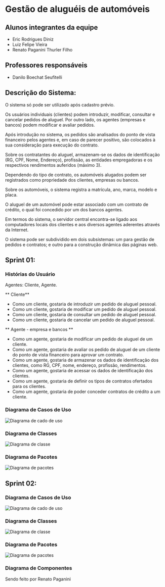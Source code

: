 # Gestão de aluguéis de automóveis

## Alunos integrantes da equipe

* Eric Rodrigues Diniz
* Luiz Felipe Vieira
* Renato Paganini Thurler Filho

## Professores responsáveis

* Danilo Boechat Seufitelli

## Descrição do Sistema:
O sistema só pode ser utilizado após cadastro prévio.

Os usuários individuais (clientes) podem introduzir, modificar, consultar e cancelar pedidos de aluguel. Por outro lado, os agentes (empresas e bancos) podem modificar e avaliar pedidos.

Após introdução no sistema, os pedidos são analisados do ponto de vista financeiro pelos agentes e, em caso de parecer positivo, são colocados à sua consideração para execução do contrato.

Sobre os contratantes do aluguel, armazenam-se os dados de identificação (RG, CPF, Nome, Endereço), profissão, as entidades empregadoras e os respectivos rendimentos auferidos (máximo 3).

Dependendo do tipo de contrato, os automóveis alugados podem ser registrados como propriedade dos clientes, empresas ou bancos.

Sobre os automóveis, o sistema registra a matrícula, ano, marca, modelo e placa.

O aluguel de um automóvel pode estar associado com um contrato de crédito, o qual foi concedido por um dos bancos agentes.

Em termos do sistema, o servidor central encontra-se ligado aos computadores locais dos clientes e aos diversos agentes aderentes através da Internet.

O sistema pode ser subdividido em dois subsistemas: um para gestão de pedidos e contratos; e outro para a construção dinâmica das páginas web.

## Sprint 01:

###  Histórias do Usuário


Agentes: Cliente, Agente.


** Cliente**
- Como um cliente, gostaria de introduzir um pedido de aluguel pessoal.
- Como um cliente, gostaria de modificar um pedido de aluguel pessoal.
- Como um cliente, gostaria de consultar um pedido de aluguel pessoal.
- Como um cliente, gostaria de cancelar um pedido de aluguel pessoal.


** Agente - empresa e bancos **
- Como um agente, gostaria de modificar um pedido de aluguel de um cliente.
- Como um agente, gostaria de avaliar os pedido de aluguel de um cliente do ponto de vista financeiro para aprovar um contrato.
- Como um agente, gostaria de armazenar os dados de identificação dos clientes, como RG, CPF, nome, endereço, profissão, rendimentos.
- Como um agente, gostaria de acessar os dados de identificação dos clientes.
- Como um agente, gostaria de definir os tipos de contratos ofertados para os clientes.
- Como um agente, gostaria de poder conceder contratos de crédito a um cliente.

### Diagrama de Casos de Uso
![Diagrama de cado de uso](./Projeto/DCU.png)

### Diagrama de Classes
![Diagrama de classe](./Projeto/DiagramaClasse.jpg)
### Diagrama de Pacotes
![Diagrama de pacotes](./Projeto/DiagramasPacote-v2.jpg)

## Sprint 02:

### Diagrama de Casos de Uso
![Diagrama de cado de uso](./Projeto/DCU-v2.png)

### Diagrama de Classes
![Diagrama de classe](./Projeto/Classe-v2.png)

### Diagrama de Pacotes
![Diagrama de pacotes](./Projeto/Pacote-v3.png)

### Diagrama de Componentes

Sendo feito por Renato Paganini